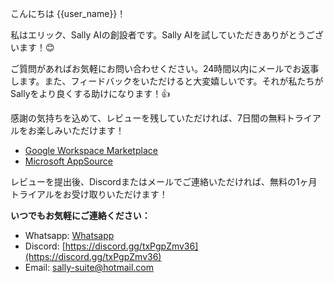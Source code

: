 こんにちは {{user_name}}！

私はエリック、Sally AIの創設者です。Sally AIを試していただきありがとうございます！😊

ご質問があればお気軽にお問い合わせください。24時間以内にメールでお返事します。また、フィードバックをいただけると大変嬉しいです。それが私たちがSallyをより良くする助けになります！👍

感謝の気持ちを込めて、レビューを残していただければ、7日間の無料トライアルをお楽しみいただけます！

- [Google Workspace Marketplace](https://workspace.google.com/u/0/marketplace/app/sally_suite/502322973058)
- [Microsoft AppSource](https://appsource.microsoft.com/en-us/product/office/WA200006772?tab=Reviews)

レビューを提出後、Discordまたはメールでご連絡いただければ、無料の1ヶ月トライアルをお受け取りいただけます！

**いつでもお気軽にご連絡ください：**

- Whatsapp: [Whatsapp](https://wa.me/8619066504137)
- Discord: [https://discord.gg/txPgpZmv36](https://discord.gg/txPgpZmv36)
- Email: [sally-suite@hotmail.com](mailto:sally-suite@hotmail.com)